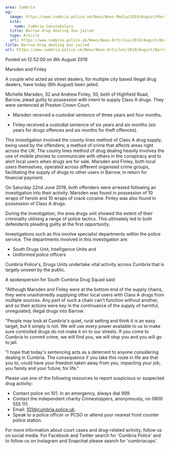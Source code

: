 ```yaml
area: Cumbria
og:
  image: https://www.cumbria.police.uk/News/News-Media/2019/August/Marsden-and-Finleypng.png
  site:
    name: Cumbria Constabulary
  title: Barrow drug dealing duo jailed
  type: Article
  url: https://www.cumbria.police.uk/News/News-Articles/2019/August/Barrow-drug-dealing-duo-jailed.aspx
title: Barrow drug dealing duo jailed
url: https://www.cumbria.police.uk/News/News-Articles/2019/August/Barrow-drug-dealing-duo-jailed.aspx
```

Posted on 12:52:00 on 8th August 2019

Marsden and Finley

A couple who acted as street dealers, for multiple city based illegal drug dealers, have today (8th August) been jailed.

Michelle Marsden, 32 and Andrew Finley, 50, both of Highfield Road, Barrow, plead guilty to possession with intent to supply Class A drugs. They were sentenced at Preston Crown Court.

* Marsden received a custodial sentence of three years and four months.

* Finley received a custodial sentence of six years and six months (six years for drugs offences and six months for theft offences).

This investigation involved the county lines method of Class A drug supply, being used by the offenders; a method of crime that affects areas right across the UK. The county lines method of drug dealing heavily involves the use of mobile phones to communicate with others in the conspiracy and to alert local users when drugs are for sale. Marsden and Finley, both local users themselves, operated across different organised crime groups, facilitating the supply of drugs to other users in Barrow, in return for financial payment.

On Saturday 22nd June 2019, both offenders were arrested following an investigation into their activity. Marsden was found in possession of 10 wraps of heroin and 10 wraps of crack cocaine. Finley was also found in possession of Class A drugs.

During the investigation, the area drugs unit showed the extent of their criminality utilising a range of police tactics. This ultimately led to both defendants pleading guilty at the first opportunity.

Investigations such as this involve specialist departments within the police service. The departments involved in this investigation are:

 * South Drugs Unit, Intelligence Units and
 * Uniformed police officers

Cumbria Police's, Drugs Units undertake vital activity across Cumbria that is largely unseen by the public.

A spokesperson for South Cumbria Drug Squad said:

"Although Marsden and Finley were at the bottom end of the supply chains, they were unashamedly supplying other local users with Class A drugs from multiple sources. Any part of such a chain can't function without another, and so their actions were key in the continuance of the supply of harmful, unregulated, illegal drugs into Barrow.

"People may look at Cumbria's quiet, rural setting and think it is an easy target, but it simply is not. We will use every power available to us to make sure controlled drugs do not make it on to our streets. If you come to Cumbria to commit crime, we will find you, we will stop you and you will go to jail.

"I hope that today's sentencing acts as a deterrent to anyone considering dealing in Cumbria. The consequence if you take this route in life are that you to, could have your freedom taken away from you, impacting your job, you family and your future, for life."

Please use one of the following resources to report suspicious or suspected drug activity:

 * Contact police on 101. In an emergency, always dial 999.
 * Contact the independent charity Crimestoppers, anonymously, on 0800 555 111.
 * Email: 101@cumbria.police.uk.
 * Speak to a police officer or PCSO or attend your nearest front counter police station.

For more information about court cases and drug-related activity, follow us on social media. For Facebook and Twitter search for 'Cumbria Police' and to follow us on Instagram and Snapchat please search for 'cumbriacops'.
